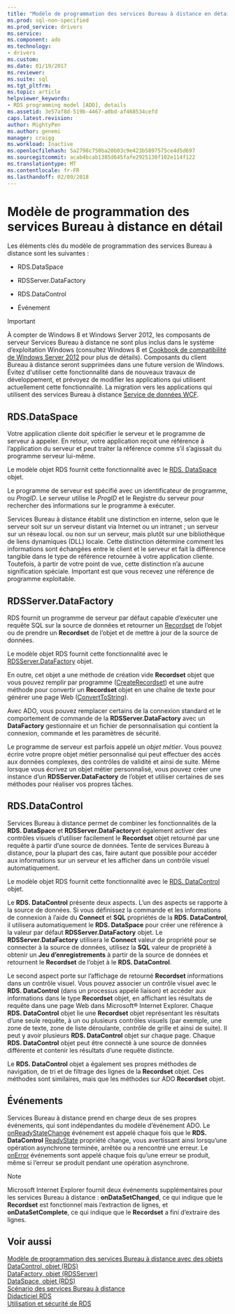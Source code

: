 ```yaml
---
title: "Modèle de programmation des services Bureau à distance en détail | Documents Microsoft"
ms.prod: sql-non-specified
ms.prod_service: drivers
ms.service: 
ms.component: ado
ms.technology:
- drivers
ms.custom: 
ms.date: 01/19/2017
ms.reviewer: 
ms.suite: sql
ms.tgt_pltfrm: 
ms.topic: article
helpviewer_keywords:
- RDS programming model [ADO], details
ms.assetid: 3e57af8d-519b-4467-a0bd-af468534cefd
caps.latest.revision: 
author: MightyPen
ms.author: genemi
manager: craigg
ms.workload: Inactive
ms.openlocfilehash: 5a2798c750ba20b03c9e423b5897575ce4d5d697
ms.sourcegitcommit: acab4bcab1385d645fafe2925130f102e114f122
ms.translationtype: MT
ms.contentlocale: fr-FR
ms.lasthandoff: 02/09/2018
---
```

# <a name="rds-programming-model-in-detail"></a>Modèle de programmation des services Bureau à distance en détail
Les éléments clés du modèle de programmation des services Bureau à distance sont les suivantes :  
  
-   RDS.DataSpace  
  
-   RDSServer.DataFactory  
  
-   RDS.DataControl  
  
-   Événement  
  
> [!IMPORTANT]
>  À compter de Windows 8 et Windows Server 2012, les composants de serveur Services Bureau à distance ne sont plus inclus dans le système d’exploitation Windows (consultez Windows 8 et [Cookbook de compatibilité de Windows Server 2012](https://www.microsoft.com/en-us/download/details.aspx?id=27416) pour plus de détails). Composants du client Bureau à distance seront supprimées dans une future version de Windows. Évitez d'utiliser cette fonctionnalité dans de nouveaux travaux de développement, et prévoyez de modifier les applications qui utilisent actuellement cette fonctionnalité. La migration vers les applications qui utilisent des services Bureau à distance [Service de données WCF](http://go.microsoft.com/fwlink/?LinkId=199565).  
  
## <a name="rdsdataspace"></a>RDS.DataSpace  
 Votre application cliente doit spécifier le serveur et le programme de serveur à appeler. En retour, votre application reçoit une référence à l’application du serveur et peut traiter la référence comme s’il s’agissait du programme serveur lui-même.  
  
 Le modèle objet RDS fournit cette fonctionnalité avec le [RDS. DataSpace](../../../ado/reference/rds-api/dataspace-object-rds.md) objet.  
  
 Le programme de serveur est spécifié avec un identificateur de programme, ou *ProgID*. Le serveur utilise le *ProgID* et le Registre du serveur pour rechercher des informations sur le programme à exécuter.  
  
 Services Bureau à distance établit une distinction en interne, selon que le serveur soit sur un serveur distant via Internet ou un intranet ; un serveur sur un réseau local. ou non sur un serveur, mais plutôt sur une bibliothèque de liens dynamiques (DLL) locale. Cette distinction détermine comment les informations sont échangées entre le client et le serveur et fait la différence tangible dans le type de référence retournée à votre application cliente. Toutefois, à partir de votre point de vue, cette distinction n’a aucune signification spéciale. Important est que vous recevez une référence de programme exploitable.  
  
## <a name="rdsserverdatafactory"></a>RDSServer.DataFactory  
 RDS fournit un programme de serveur par défaut capable d’exécuter une requête SQL sur la source de données et retourner un [Recordset](../../../ado/reference/ado-api/recordset-object-ado.md) de l’objet ou de prendre un **Recordset** de l’objet et de mettre à jour de la source de données.  
  
 Le modèle objet RDS fournit cette fonctionnalité avec le [RDSServer.DataFactory](../../../ado/reference/rds-api/datafactory-object-rdsserver.md) objet.  
  
 En outre, cet objet a une méthode de création vide **Recordset** objet que vous pouvez remplir par programme ([CreateRecordset](../../../ado/reference/rds-api/createrecordset-method-rds.md)) et une autre méthode pour convertir un **Recordset**  objet en une chaîne de texte pour générer une page Web ([ConvertToString](../../../ado/reference/rds-api/converttostring-method-rds.md)).  
  
 Avec ADO, vous pouvez remplacer certains de la connexion standard et le comportement de commande de la **RDSServer.DataFactory** avec un **DataFactory** gestionnaire et un fichier de personnalisation qui contient la connexion, commande et les paramètres de sécurité.  
  
 Le programme de serveur est parfois appelé un *objet métier*. Vous pouvez écrire votre propre objet métier personnalisé qui peut effectuer des accès aux données complexes, des contrôles de validité et ainsi de suite. Même lorsque vous écrivez un objet métier personnalisé, vous pouvez créer une instance d’un **RDSServer.DataFactory** de l’objet et utiliser certaines de ses méthodes pour réaliser vos propres tâches.  
  
## <a name="rdsdatacontrol"></a>RDS.DataControl  
 Services Bureau à distance permet de combiner les fonctionnalités de la **RDS. DataSpace** et **RDSServer.DataFactory**et également activer des contrôles visuels d’utiliser facilement le **Recordset** objet retourné par une requête à partir d’une source de données. Tente de services Bureau à distance, pour la plupart des cas, faire autant que possible pour accéder aux informations sur un serveur et les afficher dans un contrôle visuel automatiquement.  
  
 Le modèle objet RDS fournit cette fonctionnalité avec le [RDS. DataControl](../../../ado/reference/rds-api/datacontrol-object-rds.md) objet.  
  
 Le **RDS. DataControl** présente deux aspects. L’un des aspects se rapporte à la source de données. Si vous définissez la commande et les informations de connexion à l’aide du **Connect** et **SQL** propriétés de la **RDS. DataControl**, il utilisera automatiquement le **RDS. DataSpace** pour créer une référence à la valeur par défaut **RDSServer.DataFactory** objet. Le **RDSServer.DataFactory** utilisera le **Connect** valeur de propriété pour se connecter à la source de données, utilisez la **SQL** valeur de propriété à obtenir un  **Jeu d’enregistrements** à partir de la source de données et retournent le **Recordset** de l’objet à le **RDS. DataControl**.  
  
 Le second aspect porte sur l’affichage de retourné **Recordset** informations dans un contrôle visuel. Vous pouvez associer un contrôle visuel avec le **RDS. DataControl** (dans un processus appelé liaison) et accéder aux informations dans le type **Recordset** objet, en affichant les résultats de requête dans une page Web dans Microsoft® Internet Explorer. Chaque **RDS. DataControl** objet lie une **Recordset** objet représentant les résultats d’une seule requête, à un ou plusieurs contrôles visuels (par exemple, une zone de texte, zone de liste déroulante, contrôle de grille et ainsi de suite). Il peut y avoir plusieurs **RDS. DataControl** objet sur chaque page. Chaque **RDS. DataControl** objet peut être connecté à une source de données différente et contenir les résultats d’une requête distincte.  
  
 Le **RDS. DataControl** objet a également ses propres méthodes de navigation, de tri et de filtrage des lignes de la **Recordset** objet. Ces méthodes sont similaires, mais que les méthodes sur ADO **Recordset** objet.  
  
## <a name="events"></a>Événements  
 Services Bureau à distance prend en charge deux de ses propres événements, qui sont indépendantes du modèle d’événement ADO. Le [onReadyStateChange](../../../ado/reference/rds-api/onreadystatechange-event-rds.md) événement est appelé chaque fois que le **RDS. DataControl** [ReadyState](../../../ado/reference/rds-api/readystate-property-rds.md) propriété change, vous avertissant ainsi lorsqu’une opération asynchrone terminée, arrêtée ou a rencontré une erreur. Le [onError](../../../ado/reference/rds-api/onerror-event-rds.md) événements sont appelé chaque fois qu’une erreur se produit, même si l’erreur se produit pendant une opération asynchrone.  
  
> [!NOTE]
>  Microsoft Internet Explorer fournit deux événements supplémentaires pour les services Bureau à distance : **onDataSetChanged**, ce qui indique que le **Recordset** est fonctionnel mais l’extraction de lignes, et  **onDataSetComplete**, ce qui indique que le **Recordset** a fini d’extraire des lignes.  
  
## <a name="see-also"></a>Voir aussi  
 [Modèle de programmation des services Bureau à distance avec des objets](../../../ado/guide/remote-data-service/rds-programming-model-with-objects.md)   
 [DataControl, objet (RDS)](../../../ado/reference/rds-api/datacontrol-object-rds.md)   
 [DataFactory, objet (RDSServer)](../../../ado/reference/rds-api/datafactory-object-rdsserver.md)   
 [DataSpace, objet (RDS)](../../../ado/reference/rds-api/dataspace-object-rds.md)   
 [Scénario des services Bureau à distance](../../../ado/guide/remote-data-service/rds-scenario.md)   
 [Didacticiel RDS](../../../ado/guide/remote-data-service/rds-tutorial.md)   
 [Utilisation et sécurité de RDS](../../../ado/guide/remote-data-service/rds-usage-and-security.md)



